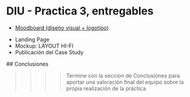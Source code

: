 # DIU - Practica 3, entregables
 
* [Moodboard (diseño visual + logotipo)](Moodboard.png)  
- Landing Page
- Mockup: LAYOUT HI-FI
- Publicación del Case Study

## Conclusiones

>>>> Termine con la seccion de Conclusiones para aportar una valoración final del equipo sobre la propia realización de la práctica
